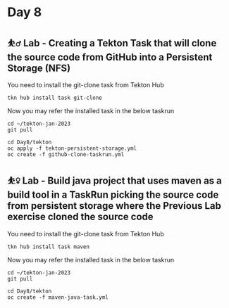 # Day 8



## ⛹️‍♂️ Lab - Creating a Tekton Task that will clone the source code from GitHub into a Persistent Storage (NFS)

You need to install the git-clone task from Tekton Hub
```
tkn hub install task git-clone
```

Now you may refer the installed task in the below taskrun
```
cd ~/tekton-jan-2023
git pull

cd Day8/tekton
oc apply -f tekton-persistent-storage.yml
oc create -f github-clone-taskrun.yml
```

## ⛹️‍♀️ Lab - Build java project that uses maven as a build tool in a TaskRun picking the source code from persistent storage where the Previous Lab exercise cloned the source code

You need to install the git-clone task from Tekton Hub
```
tkn hub install task maven
```

Now you may refer the installed task in the below taskrun

```
cd ~/tekton-jan-2023
git pull

cd Day8/tekton
oc create -f maven-java-task.yml
```
